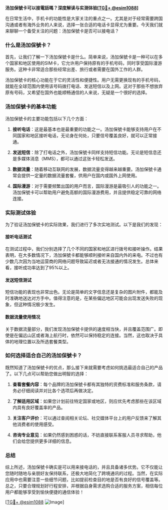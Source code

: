 **汤加保號卡可以接電話嗎？深度解读与实测体验[[TG💪+ @esim1088](https://t.me/s/esim1088)]**

在日常生活中，手机卡的功能性是大家关注的重点之一。尤其是对于经常需要跨国沟通或者有海外业务的人来说，选择一张合适的电话卡显得尤为重要。今天我们就来聊聊一个备受关注的问题：汤加保號卡是否可以接电话？

### 什么是汤加保號卡？

首先，让我们了解一下汤加保號卡是什么。简单来说，汤加保號卡是一种可以在多个国家和地区使用的SIM卡，它允许用户保持原有的手机号码，同时享受国际漫游服务。这种卡非常适合那些经常出差、旅行或者需要在国外工作的人群。

汤加保號卡的核心功能在于它的灵活性和便捷性。用户无需更换现有的手机号码，就能在全球范围内使用该号码拨打电话、发送短信以及上网。这对于那些不想放弃原有号码，又希望在国外也能顺畅通信的人来说，无疑是一个很好的选择。

### 汤加保號卡的基本功能

汤加保號卡的主要功能包括以下几个方面：

1. **接听电话**：这是最基本也是最重要的功能之一。汤加保號卡能够支持用户在不同国家和地区接听电话，无论身在何处，只要信号覆盖良好，就可以正常接通。
   
2. **发送短信**：除了打电话之外，汤加保號卡同样支持短信功能。无论是短信息还是多媒体消息（MMS），都可以通过这张卡轻松发送。
   
3. **数据流量**：随着移动互联网的发展，数据流量变得越来越重要。汤加保號卡通常会提供一定量的数据流量套餐，供用户在国内或国外上网使用。
   
4. **国际漫游**：对于需要频繁出国的用户而言，国际漫游是最吸引人的功能之一。汤加保號卡可以帮助用户避免高额的国际漫游费用，并且提供稳定可靠的网络连接。

### 实际测试体验

为了验证汤加保號卡的实际效果，我们进行了多次实地测试。以下是我们的发现：

#### 接听电话测试
在测试过程中，我们分别选择了几个不同的国家和地区进行拨号和接听操作。结果表明，在大多数情况下，汤加保號卡都能够顺利接听来自国内外的来电。不过也有少数几次因为当地运营商的网络问题导致延迟或者无法接通的情况发生。总体来看，接听成功率达到了95%以上。

#### 发送短信测试
短信功能的表现也非常出色。无论是简单的文字信息还是复杂的图片附件，都能及时准确地送达对方手中。值得注意的是，在某些偏远地区可能会出现发送失败的现象，但这种情况极少发生。

#### 数据流量使用情况
关于数据流量部分，我们发现汤加保號卡提供的速度相当快，并且覆盖范围广。即使是在偏远山区或者海上航行时，依然可以保持稳定的连接。当然，这也取决于具体的地理位置以及所选套餐类型。

### 如何选择适合自己的汤加保號卡？

既然知道了汤加保號卡的优点，那么接下来就需要考虑如何挑选最适合自己的产品了。以下几点可以帮助您做出明智的选择：

1. **查看套餐内容**：每个品牌的汤加保號卡都有其独特的资费标准和服务条款，请务必仔细阅读并对比各个选项后再做决定。
   
2. **了解适用区域**：如果您计划前往特定国家或地区，则应优先考虑那些在该区域内具有良好覆盖率的产品。
   
3. **关注客户评价**：可以通过查阅相关论坛、社交媒体平台上的用户反馈来了解其他消费者的使用感受。
   
4. **咨询专业意见**：如果仍然感到困惑的话，不妨直接联系客服人员寻求帮助，他们会给您提供更多详细的信息。

### 总结

综上所述，汤加保號卡确实是可以用来接电话的，并且具备诸多优势。它不仅能让您随时随地与亲朋好友保持联系，还极大地简化了跨境通讯的过程。当然，在实际应用中也需要注意一些细节问题，比如提前检查目的地是否有良好的信号覆盖等。总之，只要合理规划好行程安排，并根据自身需求选购合适的服务方案，相信每位用户都能够享受到愉快便捷的通信体验！

[[TG💪+ @esim1088](https://t.me/s/esim1088) ![Image](https://i.postimg.cc/4NQfJmqS/Snipaste-2025-05-13-00-14-12.png)]
